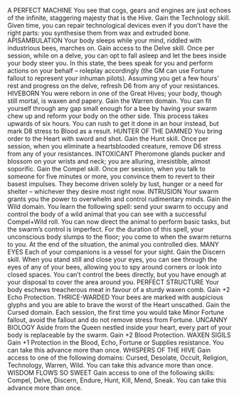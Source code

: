 A PERFECT MACHINE
You see that cogs, gears and engines are just echoes of the
infinite, staggering majesty that is the Hive. Gain the
Technology skill. Given time, you can repair technological
devices even if you don’t have the right parts:
you synthesise them from wax and extruded bone.
APISAMBULATION
Your body sleeps while your mind, riddled with industrious
bees, marches on. Gain access to the Delve
skill. Once per session, while on a delve, you can
opt to fall asleep and let the bees inside your body
steer you. In this state, the bees speak for you and
perform actions on your behalf – roleplay accordingly
(the GM can use Fortune fallout to represent
your inhuman pilots). Assuming you get a few
hours’ rest and progress on the delve, refresh D6
from any of your resistances.
HIVEBORN
You were reborn in one of the Great Hives; your body,
though still mortal, is waxen and papery. Gain the
Warren domain. You can fit yourself through any
gap small enough for a bee by having your swarm
chew up and reform your body on the other side.
This process takes upwards of six hours. You can
rush to get it done in an hour instead, but mark D8
stress to Blood as a result.
HUNTER OF THE DAMNED
You bring order to the Heart with sword and shot. Gain
the Hunt skill. Once per session, when you eliminate
a heartsblooded creature, remove D6 stress
from any of your resistances.
INTOXICANT
Pheromone glands pucker and blossom on your wrists
and neck; you are alluring, irresistible, almost soporific.
Gain the Compel skill. Once per session, when you
talk to someone for five minutes or more, you convince
them to revert to their basest impulses. They
become driven solely by lust, hunger or a need for
shelter – whichever they desire most right now.
INTRUSION
Your swarm grants you the power to overwhelm and
control rudimentary minds. Gain the Wild domain.
You learn the following spell: send your swarm to
occupy and control the body of a wild animal that
you can see with a successful Compel+Wild roll.
You can now direct the animal to perform basic
tasks, but the swarm’s control is imperfect. For
the duration of this spell, your unconscious body
slumps to the floor; you come to when the swarm
returns to you. At the end of the situation, the
animal you controlled dies.
MANY EYES
Each of your companions is a vessel for your sight. Gain
the Discern skill. When you stand still and close
your eyes, you can see through the eyes of any of
your bees, allowing you to spy around corners or
look into closed spaces. You can’t control the bees
directly, but you have enough at your disposal to
cover the area around you.
PERFECT STRUCTURE
Your body eschews treacherous meat in favour of a
sturdy waxen comb. Gain +2 Echo Protection.
THRICE-WARDED
Your bees are marked with auspicious glyphs and you
are able to brave the worst of the Heart unscathed. Gain
the Cursed domain. Each session, the first time
you would take Minor Fortune fallout, avoid the
fallout and do not remove stress from Fortune.
UNCANNY BIOLOGY
Aside from the Queen nestled inside your heart, every part
of your body is replaceable by the swarm. Gain +2 Blood
Protection.
WAXEN SIGILS
Gain +1 Protection in the Blood, Echo, Fortune or
Supplies resistance. You can take this advance
more than once.
WHISPERS OF THE HIVE
Gain access to one of the following domains:
Cursed, Desolate, Occult, Religion, Technology,
Warren, Wild. You can take this advance more
than once.
WISDOM FLOWS SO SWEET
Gain access to one of the following skills:
Compel, Delve, Discern, Endure, Hunt, Kill,
Mend, Sneak. You can take this advance more
than once.
